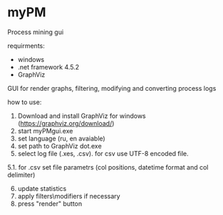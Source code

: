 # myPM
Process mining gui

requirments:
 - windows
 - .net framework 4.5.2
 - GraphViz

GUI for render graphs, filtering, modifying and converting process logs

how to use:

1. Download and install GraphViz for windows (https://graphviz.org/download/)
2. start myPMgui.exe
3. set language (ru, en avaiable)
4. set path to GraphViz dot.exe
5. select log file (.xes, .csv). for csv use UTF-8 encoded file.

5.1. for .csv set file parametrs (col positions, datetime format and col delimiter)

6. update statistics
7. apply filters\modifiers if necessary
8. press "render" button


